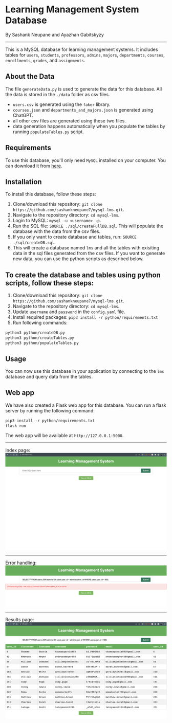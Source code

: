 # Learning Management System Database
By Sashank Neupane and Ayazhan Gabitskyzy

---
This is a MySQL database for learning management systems. It includes tables for `users`, `students`, `professors`, `admins`, `majors`, `departments`, `courses`, `enrollments`, `grades`, and `assignments`.

## About the Data

The file `generateData.py` is used to generate the data for this database. All the data is stored in the `./data` folder as csv files.

- `users.csv` is generated using the `faker` library.
- `courses.json` and `departments_and_majors.json` is generated using ChatGPT.
- all other csv files are generated using these two files.
- data generation happens automatically when you populate the tables by running `populateTables.py` script.


## Requirements

To use this database, you'll only need `MySQL` installed on your computer. You can download it from [here](https://dev.mysql.com/downloads/mysql/).


## Installation

To install this database, follow these steps:
1. Clone/download this repository: `git clone https://github.com/sashankneupane7/mysql-lms.git`.
2. Navigate to the repository directory: `cd mysql-lms`.
3. Login to MySQL: `mysql -u <username> -p`.
4. Run the SQL file: `SOURCE ./sql/createFullDB.sql`. This will populate the database with the data from the csv files.
5. If you only want to create database and tables, run: `SOURCE ./sql/createDB.sql`.
6. This will create a database named `lms` and all the tables with exisiting data in the sql files generated from the csv files. If you want to generate new data, you can use the python scripts as described below.

## To create the database and tables using python scripts, follow these steps:

1. Clone/download this repository: `git clone https://github.com/sashankneupane7/mysql-lms.git`.
2. Navigate to the repository directory: `cd mysql-lms`.
3. Update `username` and `password` in the `config.yaml` file.
3. Install required packages: `pip3 install -r python/requirements.txt`
3. Run following commands:
```
python3 python/createDB.py
python3 python/createTables.py
python3 python/populateTables.py
```

## Usage

You can now use this database in your application by connecting to the `lms` database and query data from the tables.


## Web app

We have also created a Flask web app for this database. You can run a flask server by running the following command:
```
pip3 install -r python/requirements.txt
flask run
```
The web app will be available at `http://127.0.0.1:5000`.

---
Index page:
![screenshot](./data/images/screenshot.png)

---
Error handling:
![error_screenshot](./data/images/error_ss.png)

---
Results page:
![screenshot](./data/images/web_ss.png)
